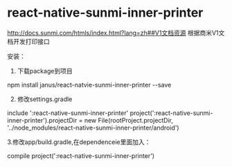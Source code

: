 # react-native-sunmi-inner-printer
http://docs.sunmi.com/htmls/index.html?lang=zh##V1文档资源  根据商米V1文档开发打印接口

安装：

1. 下载package到项目

npm install janus/react-natvie-sunmi-inner-printer --save

2. 修改settings.gradle

include ':react-native-sunmi-inner-printer'
project(':react-native-sunmi-inner-printer').projectDir = new File(rootProject.projectDir, '../node_modules/react-native-sunmi-inner-printer/android')

3.修改app/build.gradle,在dependenceie里面加入：

compile project(':react-native-sunmi-inner-printer')
